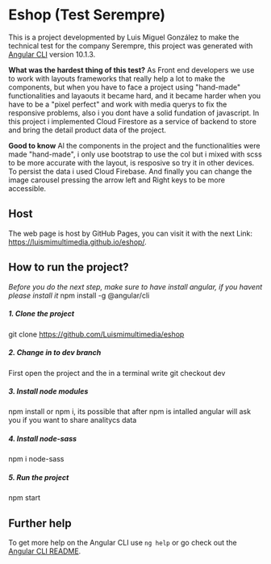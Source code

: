 # Eshop (Test Serempre)

This is a project developmented by Luis Miguel González to make the technical test for the company Serempre, this project was generated with [Angular CLI](https://github.com/angular/angular-cli) version 10.1.3.

**What was the hardest thing of this test?**
As Front end developers we use to work with layouts frameworks that really help a lot to make the components, but when you have to face a project using "hand-made" functionalities and layaouts it became hard, and it became harder when you have to be a "pixel perfect" and work with media querys to fix the responsive problems, also i you dont have a solid fundation of javascript. In this project i implemented Cloud Firestore as a service of backend to store and bring the detail product data of the project.

**Good to know**
Al the components in the project and the functionalities were made "hand-made", i only use bootstrap to use the col but i mixed with scss to be more accurate with the layout, is resposive so try it in other devices. To persist the data i used Cloud Firebase. And finally you can change the image carousel pressing the arrow left and Right keys to be more accessible.

## Host
The web page is host by GitHub Pages, you can visit it with the next Link: https://luismimultimedia.github.io/eshop/.

## How to run the project?

*Before you do the next step, make sure to have install angular, if you havent please install it*
npm install -g @angular/cli

##### 1. Clone the project
git clone https://github.com/Luismimultimedia/eshop

##### 2. Change in to dev branch
First open the project and the in a terminal write git checkout dev

##### 3. Install node modules
npm install or npm i, its possible that after npm is intalled angular will ask you if you want to share analitycs data

##### 4. Install node-sass
npm i node-sass

##### 5. Run the project
npm start

## Further help

To get more help on the Angular CLI use `ng help` or go check out the [Angular CLI README](https://github.com/angular/angular-cli/blob/master/README.md).
